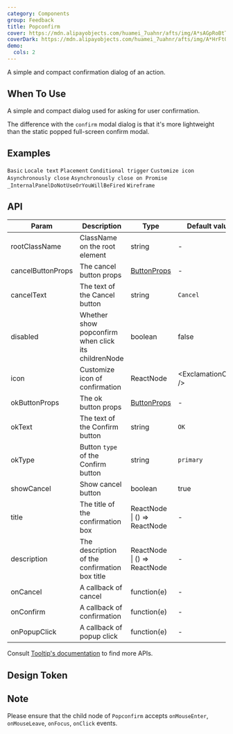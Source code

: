 ```yaml
---
category: Components
group: Feedback
title: Popconfirm
cover: https://mdn.alipayobjects.com/huamei_7uahnr/afts/img/A*sAGpRoBtTXcAAAAAAAAAAAAADrJ8AQ/original
coverDark: https://mdn.alipayobjects.com/huamei_7uahnr/afts/img/A*HrFtQ6jJJFQAAAAAAAAAAAAADrJ8AQ/original
demo:
  cols: 2
---
```


A simple and compact confirmation dialog of an action.

## When To Use

A simple and compact dialog used for asking for user confirmation.

The difference with the `confirm` modal dialog is that it's more lightweight than the static popped full-screen confirm modal.

## Examples

<!-- prettier-ignore -->
<code src="./demo/basic.tsx">Basic</code>
<code src="./demo/locale.tsx">Locale text</code>
<code src="./demo/placement.tsx">Placement</code>
<code src="./demo/dynamic-trigger.tsx">Conditional trigger</code>
<code src="./demo/icon.tsx">Customize icon</code>
<code src="./demo/async.tsx">Asynchronously close</code>
<code src="./demo/promise.tsx">Asynchronously close on Promise</code>
<code src="./demo/render-panel.tsx" debug>_InternalPanelDoNotUseOrYouWillBeFired</code>
<code src="./demo/wireframe.tsx" debug>Wireframe</code>

## API

| Param | Description | Type | Default value | Version |
| --- | --- | --- | --- | --- |
| rootClassName | ClassName on the root element | string | - | 5.2.0 |
| cancelButtonProps | The cancel button props | [ButtonProps](/components/button/#api) | - |  |
| cancelText | The text of the Cancel button | string | `Cancel` |  |
| disabled | Whether show popconfirm when click its childrenNode | boolean | false |  |
| icon | Customize icon of confirmation | ReactNode | &lt;ExclamationCircle /> |  |
| okButtonProps | The ok button props | [ButtonProps](/components/button/#api) | - |  |
| okText | The text of the Confirm button | string | `OK` |  |
| okType | Button `type` of the Confirm button | string | `primary` |  |
| showCancel | Show cancel button | boolean | true | 4.18.0 |
| title | The title of the confirmation box | ReactNode \| () => ReactNode | - |  |
| description | The description of the confirmation box title | ReactNode \| () => ReactNode | - | 5.1.0 |
| onCancel | A callback of cancel | function(e) | - |  |
| onConfirm | A callback of confirmation | function(e) | - |  |
| onPopupClick | A callback of popup click | function(e) | - | 5.5.0 |

Consult [Tooltip's documentation](/components/tooltip/#api) to find more APIs.

## Design Token

<ComponentTokenTable component="Popconfirm"></ComponentTokenTable>

## Note

Please ensure that the child node of `Popconfirm` accepts `onMouseEnter`, `onMouseLeave`, `onFocus`, `onClick` events.
